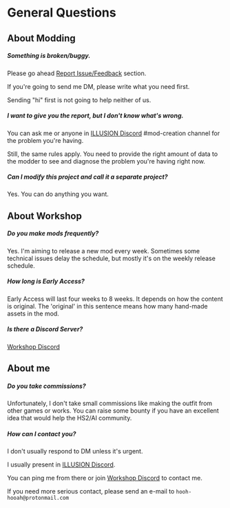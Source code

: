 # General Questions

## About Modding

##### Something is broken/buggy.

Please go ahead [Report Issue/Feedback](issue-feedback.md) section.

If you're going to send me DM, please write what you need first. 

Sending "hi" first is not going to help neither of us.

##### I want to give you the report, but I don't know what's wrong.

You can ask me or anyone in [ILLUSION Discord](https://discord.gg/illusionsoft) #mod-creation channel for the problem you're having.

 Still, the same rules apply. You need to provide the right amount of data to the modder to see and diagnose the problem you're having right now.

##### Can I modify this project and call it a separate project?

Yes. You can do anything you want.

## About Workshop

##### Do you make mods frequently?

Yes. I'm aiming to release a new mod every week. Sometimes some technical issues delay the schedule, but mostly it's on the weekly release schedule.

##### How long is Early Access?

Early Access will last four weeks to 8 weeks. It depends on how the content is original.
The 'original' in this sentence means how many hand-made assets in the mod.

##### Is there a Discord Server?

[Workshop Discord](https://discord.gg/vQkzH73) 

## About me

##### Do you take commissions?

Unfortunately, I don't take small commissions like making the outfit from other games or works. You can raise some bounty if you have an excellent idea that would help the HS2/AI community. 

##### How can I contact you?

I don't usually respond to DM unless it's urgent. 

I usually present in [ILLUSION Discord](https://discord.gg/illusionsoft).

You can ping me from there or join [Workshop Discord](https://discord.gg/vQkzH73) to contact me.

If you need more serious contact, please send an e-mail to `hooh-hooah@protonmail.com`